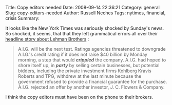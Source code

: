 Title: Copy editors needed
Date: 2008-09-14 22:36:21
Category: general
Slug: copy-editors-needed
Author: Russell Neches
Tags: nytimes, financial, crisis
Summary: 


It looks like the New York Times was seriously shocked by Sunday's news.
So shocked, it seems, that that they left grammatical errors all over
their [headline story about Lehman
Brothers](http://www.nytimes.com/2008/09/15/business/15lehman.html) :

> A.I.G. will be the next test. Ratings agencies threatened to downgrade
> A.I.G.'s credit rating if it does not raise \$40 billion by Monday
> morning, a step that would ***crippled*** the company. A.I.G. had
> hoped to shore itself up, in ***party*** by selling certain
> businesses, but potential bidders, including the private investment
> firms Kohlberg Kravis Roberts and TPG, withdrew at the last minute
> because the government refused to provide a financial guarantee for
> the purchase. A.I.G. rejected an offer by another investor, J. C.
> Flowers & Company.

I think the copy editors must have been on the phone to their brokers.
